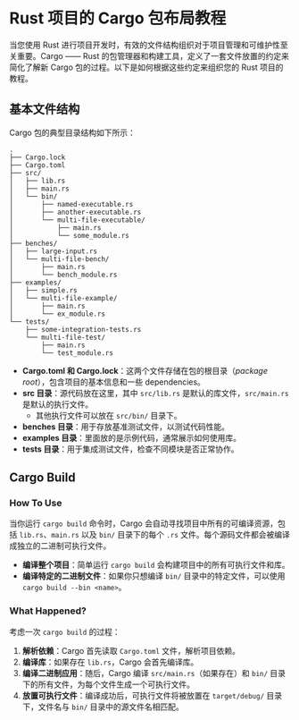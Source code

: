 # Rust 项目的 Cargo 包布局教程

当您使用 Rust 进行项目开发时，有效的文件结构组织对于项目管理和可维护性至关重要。Cargo —— Rust 的包管理器和构建工具，定义了一套文件放置的约定来简化了解新 Cargo 包的过程。以下是如何根据这些约定来组织您的 Rust 项目的教程。

## 基本文件结构

Cargo 包的典型目录结构如下所示：

```****
.
├── Cargo.lock
├── Cargo.toml
├── src/
│   ├── lib.rs
│   ├── main.rs
│   └── bin/
│       ├── named-executable.rs
│       ├── another-executable.rs
│       └── multi-file-executable/
│           ├── main.rs
│           └── some_module.rs
├── benches/
│   ├── large-input.rs
│   └── multi-file-bench/
│       ├── main.rs
│       └── bench_module.rs
├── examples/
│   ├── simple.rs
│   └── multi-file-example/
│       ├── main.rs
│       └── ex_module.rs
└── tests/
    ├── some-integration-tests.rs
    └── multi-file-test/
        ├── main.rs
        └── test_module.rs
```

- **Cargo.toml 和 Cargo.lock**：这两个文件存储在包的根目录（_package root_），包含项目的基本信息和一些 dependencies。
- **src 目录**：源代码放在这里，其中 `src/lib.rs` 是默认的库文件，`src/main.rs` 是默认的执行文件。
  - 其他执行文件可以放在 `src/bin/` 目录下。
- **benches 目录**：用于存放基准测试文件，以测试代码性能。
- **examples 目录**：里面放的是示例代码，通常展示如何使用库。
- **tests 目录**：用于集成测试文件，检查不同模块是否正常协作。

## Cargo Build

### How To Use

当你运行 `cargo build` 命令时，Cargo 会自动寻找项目中所有的可编译资源，包括 `lib.rs`、`main.rs` 以及 `bin/` 目录下的每个 `.rs` 文件。每个源码文件都会被编译成独立的二进制可执行文件。

- **编译整个项目**：简单运行 `cargo build` 会构建项目中的所有可执行文件和库。
- **编译特定的二进制文件**：如果你只想编译 `bin/` 目录中的特定文件，可以使用 `cargo build --bin <name>`。

### What Happened?

考虑一次 `cargo build` 的过程：

1. **解析依赖**：Cargo 首先读取 `Cargo.toml` 文件，解析项目依赖。
2. **编译库**：如果存在 `lib.rs`，Cargo 会首先编译库。
3. **编译二进制应用**：随后，Cargo 编译 `src/main.rs`（如果存在）和 `bin/` 目录下的所有文件，为每个文件生成一个可执行文件。
4. **放置可执行文件**：编译成功后，可执行文件将被放置在 `target/debug/` 目录下，文件名与 `bin/` 目录中的源文件名相匹配。
